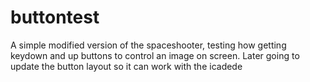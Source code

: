 buttontest
==========

A simple modified version of the spaceshooter, testing how getting keydown and up buttons to control an image on screen. Later going to update the button layout so it can work with the icadede